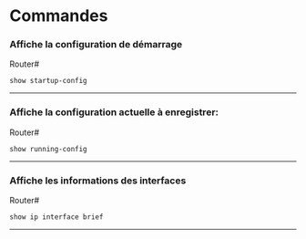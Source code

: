 # Commandes


### Affiche la configuration de démarrage 

Router#

    show startup-config

----
### Affiche la configuration actuelle à enregistrer:

Router#

    show running-config

----

### Affiche les informations des interfaces
Router#

    show ip interface brief

----
